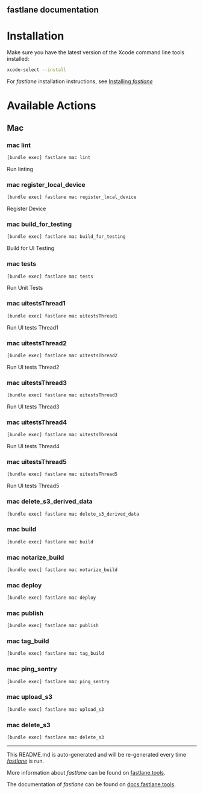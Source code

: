 fastlane documentation
----

# Installation

Make sure you have the latest version of the Xcode command line tools installed:

```sh
xcode-select --install
```

For _fastlane_ installation instructions, see [Installing _fastlane_](https://docs.fastlane.tools/#installing-fastlane)

# Available Actions

## Mac

### mac lint

```sh
[bundle exec] fastlane mac lint
```

Run linting

### mac register_local_device

```sh
[bundle exec] fastlane mac register_local_device
```

Register Device

### mac build_for_testing

```sh
[bundle exec] fastlane mac build_for_testing
```

Build for UI Testing

### mac tests

```sh
[bundle exec] fastlane mac tests
```

Run Unit Tests

### mac uitestsThread1

```sh
[bundle exec] fastlane mac uitestsThread1
```

Run UI tests Thread1

### mac uitestsThread2

```sh
[bundle exec] fastlane mac uitestsThread2
```

Run UI tests Thread2

### mac uitestsThread3

```sh
[bundle exec] fastlane mac uitestsThread3
```

Run UI tests Thread3

### mac uitestsThread4

```sh
[bundle exec] fastlane mac uitestsThread4
```

Run UI tests Thread4

### mac uitestsThread5

```sh
[bundle exec] fastlane mac uitestsThread5
```

Run UI tests Thread5

### mac delete_s3_derived_data

```sh
[bundle exec] fastlane mac delete_s3_derived_data
```



### mac build

```sh
[bundle exec] fastlane mac build
```



### mac notarize_build

```sh
[bundle exec] fastlane mac notarize_build
```



### mac deploy

```sh
[bundle exec] fastlane mac deploy
```



### mac publish

```sh
[bundle exec] fastlane mac publish
```



### mac tag_build

```sh
[bundle exec] fastlane mac tag_build
```



### mac ping_sentry

```sh
[bundle exec] fastlane mac ping_sentry
```



### mac upload_s3

```sh
[bundle exec] fastlane mac upload_s3
```



### mac delete_s3

```sh
[bundle exec] fastlane mac delete_s3
```



----

This README.md is auto-generated and will be re-generated every time [_fastlane_](https://fastlane.tools) is run.

More information about _fastlane_ can be found on [fastlane.tools](https://fastlane.tools).

The documentation of _fastlane_ can be found on [docs.fastlane.tools](https://docs.fastlane.tools).

